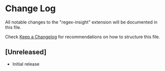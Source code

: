 # Change Log

All notable changes to the "regex-insight" extension will be documented in this file.

Check [Keep a Changelog](http://keepachangelog.com/) for recommendations on how to structure this file.

## [Unreleased]

- Initial release